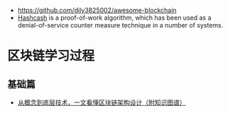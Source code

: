 - https://github.com/dily3825002/awesome-blockchain
- [Hashcash](http://www.hashcash.org/) is a proof-of-work algorithm, which has been used as a denial-of-service counter measure technique in a number of systems.

# 区块链学习过程
## 基础篇
- [从概念到底层技术，一文看懂区块链架构设计（附知识图谱）](https://www.8btc.com/article/106022) 